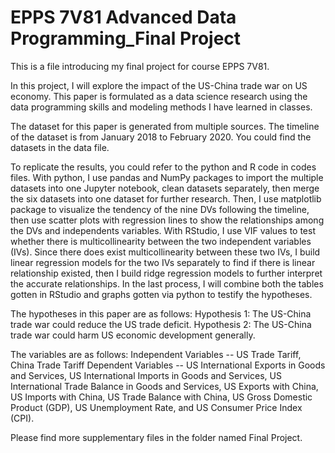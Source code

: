 # EPPS 7V81 Advanced Data Programming_Final Project

This is a file introducing my final project for course EPPS 7V81. 

In this project, I will explore the impact of the US-China trade war on US economy. This paper is formulated as a data science 
research using the data programming skills and modeling methods I have learned in classes.

The dataset for this paper is generated from multiple sources. The timeline of the dataset is from January 2018 to February 2020. You could find the datasets in the data file.

To replicate the results, you could refer to the python and R code in codes files. With python, I use pandas and NumPy packages 
to import the multiple datasets into one Jupyter notebook, clean datasets separately, then merge the six datasets into one dataset for further research. Then, I use matplotlib package to visualize the tendency of the nine DVs following the timeline, then use scatter plots with regression lines to show the relationships among the DVs and independents variables. With RStudio, I use VIF values to test whether there is multicollinearity between the two independent variables (IVs).  Since there does exist multicollinearity between these two IVs, I build linear regression models for the two IVs separately to find if there is linear relationship existed, then I build ridge regression models to further interpret the accurate relationships. In the last process, I will combine both the tables gotten in RStudio and graphs gotten via python to testify the hypotheses.

The hypotheses in this paper are as follows:
        Hypothesis 1:  The US-China trade war could reduce the US trade deficit.
        Hypothesis 2:  The US-China trade war could harm US economic development generally.


The variables are as follows:
Independent Variables -- US Trade Tariff, China Trade Tariff
Dependent Variables -- US International Exports in Goods and Services, US International Imports in Goods and Services, US International Trade Balance in Goods and Services, US Exports with China, US Imports with China, US Trade Balance with China, US Gross Domestic Product (GDP), US Unemployment Rate, and US Consumer Price Index (CPI).

Please find more supplementary files in the folder named Final Project.
